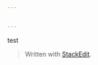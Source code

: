 ```yaml
---


---
```


<p>test</p>
<blockquote>
<p>Written with <a href="https://stackedit.io/">StackEdit</a>.</p>
</blockquote>

